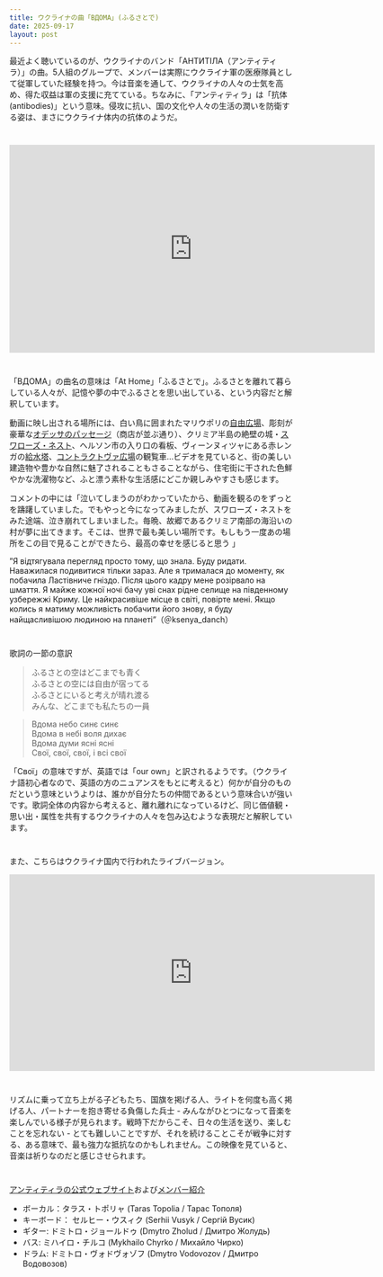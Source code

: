 ```yaml
---
title: ウクライナの曲「ВДОМА」(ふるさとで)
date: 2025-09-17
layout: post
---
```



最近よく聴いているのが、ウクライナのバンド「АНТИТІЛА（アンティティラ）」の曲。5人組のグループで、メンバーは実際にウクライナ軍の医療隊員として従軍していた経験を持つ。今は音楽を通して、ウクライナの人々の士気を高め、得た収益は軍の支援に充てている。ちなみに、「アンティティラ」は「抗体 (antibodies)」という意味。侵攻に抗い、国の文化や人々の生活の潤いを防衛する姿は、まさにウクライナ体内の抗体のようだ。

<div style="margin-top: 40px;"></div>


<div class="video-container">
<iframe 
src="https://www.youtube.com/embed/5cMFArN3HdE?si=u93cKf4pJxVeG61h" 
width="650" height="370" 
title="YouTube video player" 
frameborder="0" 
allow="accelerometer; clipboard-write; encrypted-media; gyroscope; picture-in-picture; web-share" referrerpolicy="strict-origin-when-cross-origin" allowfullscreen></iframe>
</div>


<div style="margin-top: 40px;"></div>

「ВДОМА」の曲名の意味は「At Home」「ふるさとで」。ふるさとを離れて暮らしている人々が、記憶や夢の中でふるさとを思い出している、という内容だと解釈しています。

動画に映し出される場所には、白い鳥に囲まれたマリウポリの[自由広場](https://awards.mediaarchitecture.org/mab/project/284)、彫刻が豪華な[オデッサのパッセージ](https://en.wikipedia.org/wiki/Odesa_Passage)（商店が並ぶ通り）、クリミア半島の絶壁の城・[スワローズ・ネスト](https://tabinodaiziten.com/superb-view-of-europe/category143/entry548.html)、ヘルソン市の入り口の看板、ヴィーンヌィツャにある赤レンガの[給水塔](https://en.wikipedia.org/wiki/Vinnytsia_water_tower)、[コントラクトヴァ広場](https://en.wikipedia.org/wiki/Square_of_Contracts_(Kyiv))の観覧車…ビデオを見ていると、街の美しい建造物や豊かな自然に魅了されることもさることながら、住宅街に干された色鮮やかな洗濯物など、ふと漂う素朴な生活感にどこか親しみやすさも感じます。

コメントの中には「泣いてしまうのがわかっていたから、動画を観るのをずっとを躊躇していました。でもやっと今になってみましたが、スワローズ・ネストをみた途端、泣き崩れてしまいました。毎晩、故郷であるクリミア南部の海沿いの村が夢に出てきます。そこは、世界で最も美しい場所です。もしもう一度あの場所をこの目で見ることができたら、最高の幸せを感じると思う 」

”Я відтягувала перегляд просто тому, що знала. Буду ридати. Наважилася подивитися тільки зараз. Але я трималася до моменту, як побачила Ластівниче гніздо. Після цього кадру мене розірвало на шмаття. Я майже кожної ночі бачу уві снах рідне селище на південному узбережжі Криму. Це найкрасивіше місце в світі, повірте мені. Якщо колись я матиму можливість побачити його знову, я буду найщасливішою людиною на планеті”（＠ksenya_danch）


<div style="margin-top: 40px;"></div>

歌詞の一節の意訳

> ふるさとの空はどこまでも青く  
> ふるさとの空には自由が宿ってる  
> ふるさとにいると考えが晴れ渡る  
> みんな、どこまでも私たちの一員　

> Вдома небо синє синє  
> Вдома в небі воля дихає  
> Вдома думи ясні ясні  
> Свої, свої, свої, і всі свої  

「Свої」の意味ですが、英語では「our own」と訳されるようです。（ウクライナ語初心者なので、英語の方のニュアンスをもとに考えると）何かが自分のものだという意味というよりは、誰かが自分たちの仲間であるという意味合いが強いです。歌詞全体の内容から考えると、離れ離れになっているけど、同じ価値観・思い出・属性を共有するウクライナの人々を包み込むような表現だと解釈しています。


<div style="margin-top: 40px;"></div>

また、こちらはウクライナ国内で行われたライブバージョン。

<div class="video-container">
<iframe width="650" height="350" src="https://www.youtube.com/embed/RG8R_tOktyY?si=V9H5-k51a1aUmxEs" title="YouTube video player" frameborder="0" allow="accelerometer; clipboard-write; encrypted-media; gyroscope; picture-in-picture; web-share" referrerpolicy="strict-origin-when-cross-origin" allowfullscreen></iframe>
</div>


<div style="margin-top: 40px;"></div>


リズムに乗って立ち上がる子どもたち、国旗を掲げる人、ライトを何度も高く掲げる人、パートナーを抱き寄せる負傷した兵士 - みんながひとつになって音楽を楽しんでいる様子が見られます。戦時下だからこそ、日々の生活を送り、楽しむことを忘れない - とても難しいことですが、それを続けることこそが戦争に対する、ある意味で、最も強力な抵抗なのかもしれません。この映像を見ていると、音楽は祈りなのだと感じさせられます。



<div style="margin-top: 40px;"></div>




<div style="margin-top: 40px;"></div>

[アンティティラの公式ウェブサイト](https://antytila.com/en/all-videos-en/)および[メンバー紹介](https://antytila.com/en/about/)

* ボーカル：タラス・トポリャ  (Taras Topolia / Тарас Тополя) 
* キーボード： セルヒー・ウスィク  (Serhii Vusyk / Сергій Вусик) 
* ギター: ドミトロ・ジョールドゥ (Dmytro Zholud / Дмитро Жолудь) 
* バス: ミハイロ・チルコ  (Mykhailo Chyrko / Михайло Чирко) 
* ドラム: ドミトロ・ヴォドヴォゾフ  (Dmytro Vodovozov / Дмитро Водовозов) 
